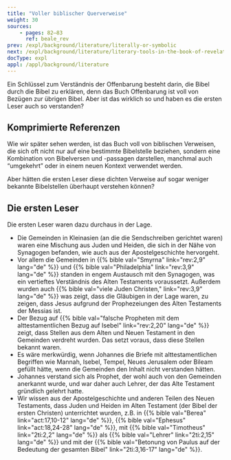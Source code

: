 ```yaml
---
title: "Voller biblischer Querverweise"
weight: 30
sources:
    - pages: 82–83
      ref: beale_rev
prev: /expl/background/literature/literally-or-symbolic
next: /expl/background/literature/literary-tools-in-the-book-of-revelation
docType: expl
appl: /appl/background/literature
---
```


Ein Schlüssel zum Verständnis der Offenbarung besteht darin, die Bibel durch die Bibel zu erklären, denn das Buch Offenbarung ist voll von Bezügen zur übrigen Bibel. Aber ist das wirklich so und haben es die ersten Leser auch so verstanden?

## Komprimierte Referenzen

<a name="02d7"></a>
Wie wir später sehen werden, ist das Buch voll von biblischen Verweisen, die sich oft nicht nur auf eine bestimmte Bibelstelle beziehen, sondern eine Kombination von Bibelversen und -passagen darstellen, manchmal auch “umgekehrt” oder in einem neuen Kontext verwendet werden.

Aber hätten die ersten Leser diese dichten Verweise auf sogar weniger bekannte Bibelstellen überhaupt verstehen können?

## Die ersten Leser

<a name="2957"></a>
Die ersten Leser waren dazu durchaus in der Lage.

- Die Gemeinden in Kleinasien (an die die Sendschreiben gerichtet waren) waren eine Mischung aus Juden und Heiden, die sich in der Nähe von Synagogen befanden, wie auch aus der Apostelgeschichte hervorgeht.
- Vor allem die Gemeinden in {{% bible val="Smyrna" link="rev:2,9" lang="de" %}} und {{% bible val="Philadelphia" link="rev:3,9" lang="de" %}} standen in engem Austausch mit den Synagogen, was ein vertieftes Verständnis des Alten Testaments voraussetzt. Außerdem wurden auch {{% bible val="viele Juden Christen," link="rev:3,9" lang="de" %}} was zeigt, dass die Gläubigen in der Lage waren, zu zeigen, dass Jesus aufgrund der Prophezeiungen des Alten Testaments der Messias ist.
- Der Bezug auf {{% bible val="falsche Propheten mit dem alttestamentlichen Bezug auf Isebel" link="rev:2,20" lang="de" %}} zeigt, dass Stellen aus dem Alten und Neuen Testament in den Gemeinden verdreht wurden. Das setzt voraus, dass diese Stellen bekannt waren.
- Es wäre merkwürdig, wenn Johannes die Briefe mit alttestamentlichen Begriffen wie Mannah, Isebel, Tempel, Neues Jerusalem oder Bileam gefüllt hätte, wenn die Gemeinden den Inhalt nicht verstanden hätten.
- Johannes verstand sich als Prophet, der wohl auch von den Gemeinden anerkannt wurde, und war daher auch Lehrer, der das Alte Testament gründlich gelehrt hatte.
- Wir wissen aus der Apostelgeschichte und anderen Teilen des Neuen Testaments, dass Juden und Heiden im Alten Testament (der Bibel der ersten Christen) unterrichtet wurden, z.B. in {{% bible val="Berea" link="act:17,10-12" lang="de" %}}, {{% bible val="Ephesus" link="act:18,24-28" lang="de" %}}, mit {{% bible val="Timotheus" link="2ti:2,2" lang="de" %}} als {{% bible val="Lehrer" link="2ti:2,15" lang="de" %}} und mit der {{% bible val="Betonung von Paulus auf der Bedeutung der gesamten Bibel" link="2ti:3,16-17" lang="de" %}}.

